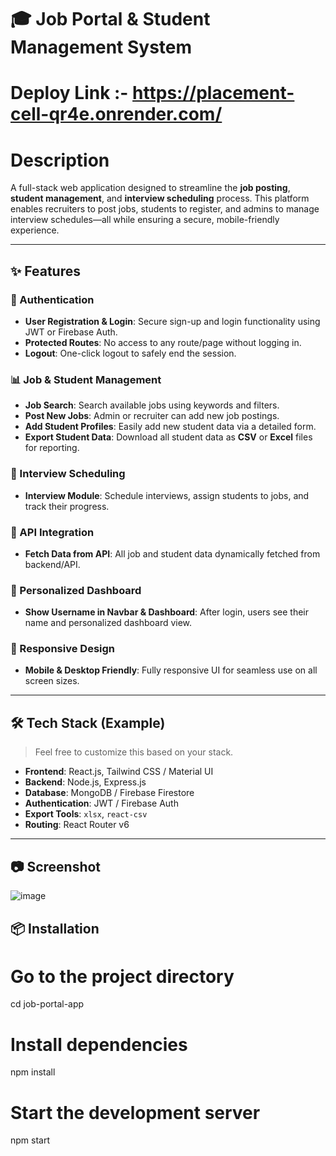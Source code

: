 # 🎓 Job Portal & Student Management System
# Deploy Link :- https://placement-cell-qr4e.onrender.com/
# Description 
A full-stack web application designed to streamline the **job posting**, **student management**, and **interview scheduling** process. This platform enables recruiters to post jobs, students to register, and admins to manage interview schedules—all while ensuring a secure, mobile-friendly experience.

---

## ✨ Features

### 🔐 Authentication
- **User Registration & Login**: Secure sign-up and login functionality using JWT or Firebase Auth.
- **Protected Routes**: No access to any route/page without logging in.
- **Logout**: One-click logout to safely end the session.

### 📊 Job & Student Management
- **Job Search**: Search available jobs using keywords and filters.
- **Post New Jobs**: Admin or recruiter can add new job postings.
- **Add Student Profiles**: Easily add new student data via a detailed form.
- **Export Student Data**: Download all student data as **CSV** or **Excel** files for reporting.

### 💬 Interview Scheduling
- **Interview Module**: Schedule interviews, assign students to jobs, and track their progress.

### 📡 API Integration
- **Fetch Data from API**: All job and student data dynamically fetched from backend/API.

### 🧑 Personalized Dashboard
- **Show Username in Navbar & Dashboard**: After login, users see their name and personalized dashboard view.

### 📱 Responsive Design
- **Mobile & Desktop Friendly**: Fully responsive UI for seamless use on all screen sizes.

---

## 🛠️ Tech Stack (Example)

> Feel free to customize this based on your stack.

- **Frontend**: React.js, Tailwind CSS / Material UI
- **Backend**: Node.js, Express.js
- **Database**: MongoDB / Firebase Firestore
- **Authentication**: JWT / Firebase Auth
- **Export Tools**: `xlsx`, `react-csv`
- **Routing**: React Router v6

---

## 📷 Screenshot

![image](https://github.com/user-attachments/assets/a5843ba1-2308-4a10-af36-1e4717c05cdc)

## 📦 Installation

# Go to the project directory
cd job-portal-app

# Install dependencies
npm install

# Start the development server
npm start
